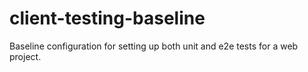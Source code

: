 client-testing-baseline
=======================

Baseline configuration for setting up both unit and e2e tests for a web project.
